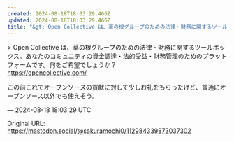 ```yaml
---
created: 2024-08-18T18:03:29.466Z
updated: 2024-08-18T18:03:29.466Z
title: "&gt; Open Collective は、草の根グループのための法律・財務に関するツールボックス。あなたのコミュニティの資金調達・法的受益・財務管理のための[...]"
---
```


<p>&gt; Open Collective は、草の根グループのための法律・財務に関するツールボックス。あなたのコミュニティの資金調達・法的受益・財務管理のためのプラットフォームです。何をご希望でしょうか？<br /><a href="https://opencollective.com/" target="_blank" rel="nofollow noopener noreferrer" translate="no"><span class="invisible">https://</span><span class="">opencollective.com/</span><span class="invisible"></span></a></p><p>この前これでオープンソースの貢献に対して少しお礼をもらったけど、普通にオープンソース以外でも使えそう。</p>

&mdash; 2024-08-18 18:03:29 UTC

Original URL: https://mastodon.social/@sakuramochi0/112984339873037302
